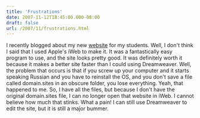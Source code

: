```yaml
---
title: 'Frustrations'
date: 2007-11-12T18:45:00.000-08:00
draft: false
url: /2007/11/frustrations.html
---
```


I recently blogged about my new [website](http://jethrojones.com/fhms) for my students. Well, I don't think I said that I used Apple's iWeb to make it. It was a fantastically easy program to use, and the site looks pretty good. It was definitely worth it because it makes a better site faster than I could using Dreamweaver. Well, the problem that occurs is that if you screw up your computer and it starts speaking Russian and you have to reinstall the OS, and you don't save a file called domain.sites in an obscure folder, you lose everything. Yeah, that happened to me. So, I have all the files, but because I don't have the original domain.sites file, I can no longer open that website in iWeb. I cannot believe how much that stinks. What a pain! I can still use Dreamweaver to edit the site, but it is still a major bummer.